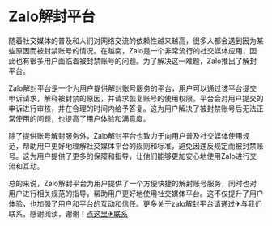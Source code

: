 # Zalo解封平台

随着社交媒体的普及和人们对网络交流的依赖性越来越高，很多人都会遇到因为某些原因而被封禁账号的情况。在越南，Zalo是一个非常流行的社交媒体应用，因此也有很多用户面临着被封禁账号的问题。为了解决这一难题，Zalo推出了解封平台。

Zalo解封平台是一个为用户提供解封账号服务的平台，用户可以通过该平台提交申诉请求，解释被封禁的原因，并请求恢复账号的使用权限。平台会对用户提交的申诉进行审核，并在合理的时间内给予答复。这为用户解决了被封禁账号后无法正常使用的问题，也提高了用户体验和满意度。

除了提供账号解封服务外，Zalo解封平台也致力于向用户普及社交媒体使用规范，帮助用户更好地理解社交媒体平台的规则和标准，避免因违反规定而被封禁账号。这为用户提供了更多的保障和指导，让他们能够更加安心地使用Zalo进行交流和互动。

总的来说，Zalo解封平台为用户提供了一个方便快捷的解封账号服务，同时也对用户进行相关规范的指导，帮助用户更好地使用社交媒体平台。这不仅提升了用户体验，也加强了用户和平台的互动和信任。更多关于zalo解封平台请通过✈与我们联系，感谢阅读，谢谢！[点这里✈联系](https://d.k02.cc)
